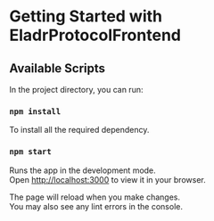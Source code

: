 # Getting Started with EladrProtocolFrontend

## Available Scripts

In the project directory, you can run:

### `npm install`

To install all the required dependency.

### `npm start`

Runs the app in the development mode.\
Open [http://localhost:3000](http://localhost:3000) to view it in your browser.

The page will reload when you make changes.\
You may also see any lint errors in the console.




